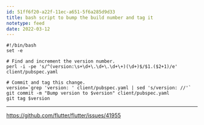 ```yaml
---
id: 51ff6f20-a22f-11ec-a651-5f6a285d9d33
title: bash script to bump the build number and tag it
notetype: feed
date: 2022-03-12
---
```



````
#!/bin/bash
set -e

# Find and increment the version number.
perl -i -pe 's/^(version:\s+\d+\.\d+\.\d+\+)(\d+)$/$1.($2+1)/e' client/pubspec.yaml

# Commit and tag this change.
version=`grep 'version: ' client/pubspec.yaml | sed 's/version: //'`
git commit -m "Bump version to $version" client/pubspec.yaml
git tag $version
````

---

https://github.com/flutter/flutter/issues/41955
